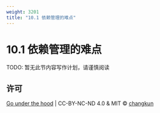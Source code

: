 ```yaml
---
weight: 3201
title: "10.1 依赖管理的难点"
---
```


# 10.1 依赖管理的难点

TODO: 暂无此节内容写作计划，请谨慎阅读

## 许可

[Go under the hood](https://github.com/golang-design/under-the-hood) | CC-BY-NC-ND 4.0 & MIT &copy; [changkun](https://changkun.de)
